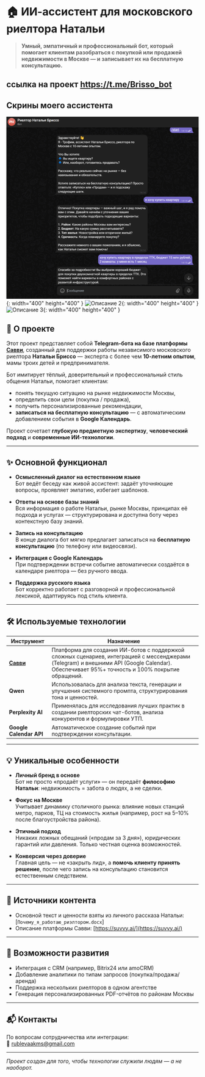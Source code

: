 # 🏠 ИИ-ассистент для московского риелтора Натальи

> **Умный, эмпатичный и профессиональный бот, который помогает клиентам разобраться с покупкой или продажей недвижимости в Москве — и записывает их на бесплатную консультацию.**

ссылка на проект https://t.me/Brisso_bot
---

## Скрины моего ассистента
![Описание 1](https://github.com/AndreyRublev-kms/rieltor_assistent/blob/main/Скрин1.png?raw=true){: width="400" height="400" }
![Описание 2](URL_ИЗОБРАЖЕНИЯ_2){: width="400" height="400" }
![Описание 3](URL_ИЗОБРАЖЕНИЯ_3){: width="400" height="400" }


## 📌 О проекте

Этот проект представляет собой **Telegram-бота на базе платформы [Савви](https://suvvy.ai/)**, созданный для поддержки работы независимого московского риелтора **Натальи Бриссо** — эксперта с более чем **10-летним опытом**, мамы троих детей и предпринимателя.

Бот имитирует тёплый, доверительный и профессиональный стиль общения Натальи, помогает клиентам:
- понять текущую ситуацию на рынке недвижимости Москвы,
- определить свои цели (покупка / продажа),
- получить персонализированные рекомендации,
- **записаться на бесплатную консультацию** — с автоматическим добавлением события в **Google Календарь**.

Проект сочетает **глубокую предметную экспертизу**, **человеческий подход** и **современные ИИ-технологии**.

---

## ✨ Основной функционал

- **Осмысленный диалог на естественном языке**  
  Бот ведёт беседу как живой ассистент: задаёт уточняющие вопросы, проявляет эмпатию, избегает шаблонов.

- **Ответы на основе базы знаний**  
  Вся информация о работе Натальи, рынке Москвы, принципах её подхода и услугах — структурирована и доступна боту через контекстную базу знаний.

- **Запись на консультацию**  
  В конце диалога бот мягко предлагает записаться на **бесплатную консультацию** (по телефону или видеосвязи).

- **Интеграция с Google Календарь**  
  При подтверждении встречи событие автоматически создаётся в календаре риелтора — без ручного ввода.

- **Поддержка русского языка**  
  Бот корректно работает с разговорной и профессиональной лексикой, адаптируясь под стиль клиента.

---

## 🛠️ Используемые технологии

| Инструмент | Назначение |
|-----------|------------|
| **[Савви](https://suvvy.ai/)** | Платформа для создания ИИ-ботов с поддержкой сложных сценариев, интеграцией с мессенджерами (Telegram) и внешними API (Google Calendar). Обеспечивает 95%+ точность и 100% покрытие обращений. |
| **Qwen** | Использовалась для анализа текста, генерации и улучшения системного промпта, структурирования тона и ценностей. |
| **Perplexity AI** | Применялась для исследования лучших практик в создании риелторских чат-ботов, анализа конкурентов и формулировки УТП. |
| **Google Calendar API** | Автоматическое создание событий при подтверждении консультации. |

---

## 💡 Уникальные особенности

- **Личный бренд в основе**  
  Бот не просто «продаёт услуги» — он передаёт **философию Натальи**: недвижимость = забота о людях, а не сделки.

- **Фокус на Москве**  
  Учитывает динамику столичного рынка: влияние новых станций метро, парков, ТЦ на стоимость жилья (например, рост на 5–10% после благоустройства района).

- **Этичный подход**  
  Никаких ложных обещаний («продам за 3 дня»), юридических гарантий или давления. Только честная оценка возможностей.

- **Конверсия через доверие**  
  Главная цель — не «закрыть лид», а **помочь клиенту принять решение**, после чего запись на консультацию становится естественным следствием.

---

## 📎 Источники контента

- Основной текст и ценности взяты из личного рассказа Натальи:  
  [`Почему_я_работаю_риэлтором.docx`]
- Описание платформы Савви: [https://suvvy.ai/](https://suvvy.ai/)

---

## 🚀 Возможности развития

- Интеграция с CRM (например, Bitrix24 или amoCRM)
- Добавление аналитики по типам запросов (покупка/продажа/аренда)
- Поддержка нескольких риелторов в одном агентстве
- Генерация персонализированных PDF-отчётов по районам Москвы

---

## 📬 Контакты

По вопросам сотрудничества или интеграции:  
📧 rublevaakms@gmail.com  

---

*Проект создан для того, чтобы технологии служили людям — а не наоборот.*
